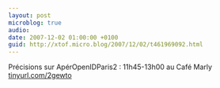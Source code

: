 ```yaml
---
layout: post
microblog: true
audio: 
date: 2007-12-02 01:00:00 +0100
guid: http://xtof.micro.blog/2007/12/02/t461969092.html
---
```

Précisions sur ApérOpenIDParis2 : 11h45-13h00 au Café Marly [tinyurl.com/2gewto](http://tinyurl.com/2gewto)
